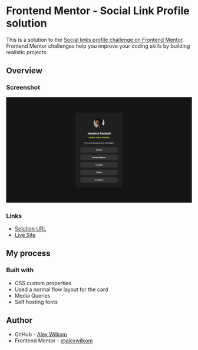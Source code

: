 # Frontend Mentor - Social Link Profile solution

This is a solution to the [Social links profile challenge on Frontend Mentor](https://www.frontendmentor.io/challenges/social-links-profile-UG32l9m6dQ). Frontend Mentor challenges help you improve your coding skills by building realistic projects.

## Overview

### Screenshot

![](./screenshot.png)

### Links

- [Solution URL](https://www.frontendmentor.io/solutions/social-links-profile---normal-flow-YtMPiLAhwa)
- [Live Site](https://alexwilkom.github.io/social-links-profile/)

## My process

### Built with

- CSS custom properties
- Used a normal flow layout for the card
- Media Queries
- Self hosting fonts

## Author

- GitHub - [Alex Wilkom](https://github.com/alexwilkom)
- Frontend Mentor - [@alexwilkom](https://www.frontendmentor.io/profile/alexwilkom)
